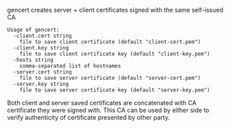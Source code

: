 gencert creates server + client certificates signed with the same
self-issued CA

	Usage of gencert:
	  -client.cert string
		file to save client certificate (default "client-cert.pem")
	  -client.key string
		file to save client certificate key (default "client-key.pem")
	  -hosts string
		comma-separated list of hostnames
	  -server.cert string
		file to save server certificate (default "server-cert.pem")
	  -server.key string
		file to save server certificate key (default "server-key.pem")

Both client and server saved certificates are concatenated with CA certificate
they were signed with. This CA can be used by either side to verify
authenticity of certificate presented by other party.
